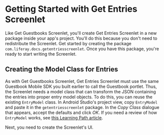 # Getting Started with Get Entries Screenlet [](id=getting-started-with-get-entries-screenlet)

Like Get Guestbooks Screenlet, you'll create Get Entries Screenlet in a new 
package inside your app's project. You'll do this because you don't need to 
redistribute the Screenlet. Get started by creating the package 
`com.liferay.docs.getentriesscreenlet`. Once you have this package, you're ready 
to start writing the Screenlet. 

## Creating the Model Class for Entries

As with Get Guestbooks Screenlet, Get Entries Screenlet must use the same 
Guestbook Mobile SDK you built earlier to call the Guestbook portlet. Thus, the 
Screenlet needs a model class that can transform the JSON containing the entries 
into proper entry model objects. To do this, you can reuse the existing 
`EntryModel` class. In Android Studio's project view, copy `EntryModel` and 
paste it in the `getentriesscreenlet` package. In the *Copy Class* dialogue that 
appears, accept the defaults and click *OK*. If you need a review of how 
`EntryModel` works, see 
[this Learning Path article](/develop/learning-paths/mobile/-/knowledge_base/6-2/retrieve-and-display-entries#creating-the-model-class-for-entries).

Next, you need to create the Screenlet's UI. 
